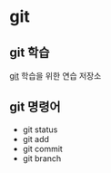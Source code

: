 # git
## git 학습
[git](https://git-scm.com/, "git download") 학습을 위한 연습 저장소

## git 명령어
* git status
* git add
* git commit
* git branch